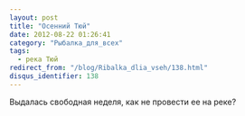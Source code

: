 ```yaml
---
layout: post
title: "Осенний Тюй"
date: 2012-08-22 01:26:41
category: "Рыбалка_для_всех"
tags:
  - река Тюй
redirect_from: "/blog/Ribalka_dlia_vseh/138.html"
disqus_identifier: 138
---
```

Выдалась свободная неделя, как не провести ее на реке?
